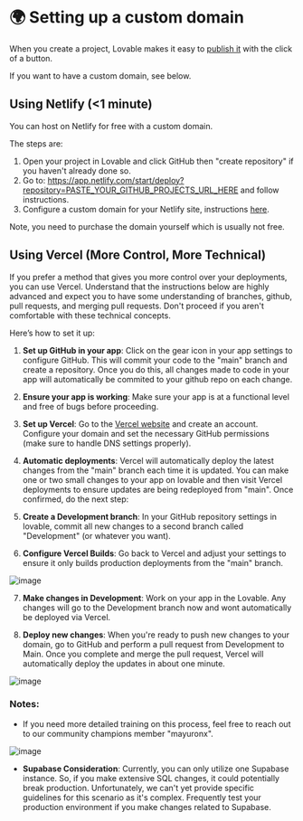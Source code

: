 # :earth_africa: Setting up a custom domain

When you create a project, Lovable makes it easy to [publish it](../features/deploy.md) with the click of a button.

If you want to have a custom domain, see below.

## Using Netlify (<1 minute)

You can host on Netlify for free with a custom domain.

The steps are:

1. Open your project in Lovable and click GitHub then "create repository" if you haven't already done so.
2. Go to: https://app.netlify.com/start/deploy?repository=PASTE_YOUR_GITHUB_PROJECTS_URL_HERE and follow instructions.
3. Configure a custom domain for your Netlify site, instructions [here](https://docs.netlify.com/domains-https/custom-domains/#assign-a-domain-to-a-production-site).

Note, you need to purchase the domain yourself which is usually not free.

## Using Vercel (More Control, More Technical)

If you prefer a method that gives you more control over your deployments, you can use Vercel. Understand that the instructions below are highly advanced and expect you to have some understanding of branches, github, pull requests, and merging pull requests. Don't proceed if you aren't comfortable with these technical concepts.

Here’s how to set it up:

1. **Set up GitHub in your app**: Click on the gear icon in your app settings to configure GitHub. This will commit your code to the "main" branch and create a repository. Once you do this, all changes made to code in your app will automatically be commited to your github repo on each change.
   
2. **Ensure your app is working**: Make sure your app is at a functional level and free of bugs before proceeding.

3. **Set up Vercel**: Go to the [Vercel website](https://vercel.com/) and create an account. Configure your domain and set the necessary GitHub permissions (make sure to handle DNS settings properly).

4. **Automatic deployments**: Vercel will automatically deploy the latest changes from the "main" branch each time it is updated. You can make one or two small changes to your app on lovable and then visit Vercel deployments to ensure updates are being redeployed from "main". Once confirmed, do the next step:

5. **Create a Development branch**: In your GitHub repository settings in lovable, commit all new changes to a second branch called "Development" (or whatever you want).

6. **Configure Vercel Builds**: Go back to Vercel and adjust your settings to ensure it only builds production deployments from the "main" branch. 

![image](https://github.com/user-attachments/assets/08f6cd18-5d12-44da-a2cf-c07687eeab44)

7. **Make changes in Development**: Work on your app in the Lovable. Any changes will go to the Development branch now and wont automatically be deployed via Vercel.

8. **Deploy new changes**: When you're ready to push new changes to your domain, go to GitHub and perform a pull request from Development to Main. Once you complete and merge the pull request, Vercel will automatically deploy the updates in about one minute. 

![image](https://github.com/user-attachments/assets/77244d5d-f9e1-4e5b-b372-5e1ea4003d63)


### Notes:

- If you need more detailed training on this process, feel free to reach out to our community champions member "mayuronx".

![image](https://github.com/user-attachments/assets/1b29581f-0942-432b-af30-71be43a921db)

- **Supabase Consideration**: Currently, you can only utilize one Supabase instance. So, if you make extensive SQL changes, it could potentially break production. Unfortunately, we can't yet provide specific guidelines for this scenario as it's complex. Frequently test your production environment if you make changes related to Supabase.
